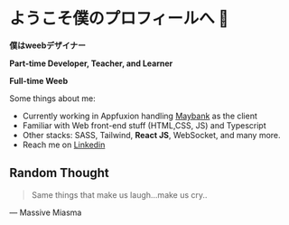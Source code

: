 # ようこそ僕のプロフィールへ 👋

<b>僕はweebデザイナー</b>


**<p>Part-time Developer, Teacher, and Learner</p>**
**<p>Full-time Weeb</p>**

Some things about me:
- Currently working in Appfuxion handling <a href="https://www.maybank.com/en/index.page">Maybank</a> as the client
- Familiar with Web front-end stuff (HTML,CSS, JS) and Typescript
- Other stacks: SASS, Tailwind, **React JS**, WebSocket, and many more.
- Reach me on <a href="https://www.linkedin.com/company/thebeamco" target="_blank">Linkedin</a>

## Random Thought
> Same things that make us laugh...make us cry..

— Massive Miasma
<!--
**yogiearifin/yogiearifin** is a ✨ _special_ ✨ repository because its `README.md` (this file) appears on your GitHub profile.

Here are some ideas to get you started:

- 🔭 I’m currently working on ...
- 🌱 I’m currently learning ...
- 👯 I’m looking to collaborate on ...
- 🤔 I’m looking for help with ...
- 💬 Ask me about ...
- 📫 How to reach me: ...
- 😄 Pronouns: ...
- ⚡ Fun fact: ...
-->
